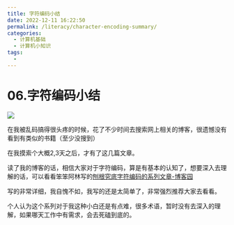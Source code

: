 ```yaml
---
title: 字符编码小结
date: 2022-12-11 16:22:50
permalink: /literacy/character-encoding-summary/
categories:
  - 计算机基础
  - 计算机小知识
tags:
  - 
---
```

# 06.字符编码小结

![](https://image.peterjxl.com//blog/05.beifang.jpg)

在我被乱码搞得很头疼的时候，花了不少时间去搜索网上相关的博客，很遗憾没有看到有类似的书籍（至少没搜到）


<!-- more -->

在我摸索个大概2,3天之后，才有了这几篇文章。

读了我的博客的话，相信大家对于字符编码，算是有基本的认知了，想要深入去理解的话，可以看看笨笨阿林写的​[刨根究底字符编码的系列文章-博客园](https://www.cnblogs.com/benbenalin/tag/%E5%AD%97%E7%AC%A6%E7%BC%96%E7%A0%81/)

写的非常详细，我自愧不如，我写的还是太简单了，非常强烈推荐大家去看看。

个人认为这个系列对于我这种小白还是有点难，很多术语，暂时没有去深入的理解，如果哪天工作中有需求，会去死磕到底的。
